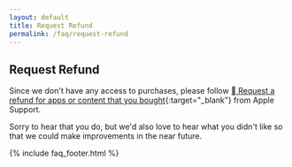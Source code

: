 ```yaml
---
layout: default
title: Request Refund
permalink: /faq/request-refund
---
```


## Request Refund

Since we don't have any access to purchases, please follow [ Request a refund for apps or content that you bought](https://support.apple.com/en-us/HT204084){:target="_blank"} from Apple Support.

Sorry to hear that you do, but we'd also love to hear what you didn't like so that we could make improvements in the near future.

{% include faq_footer.html %}
